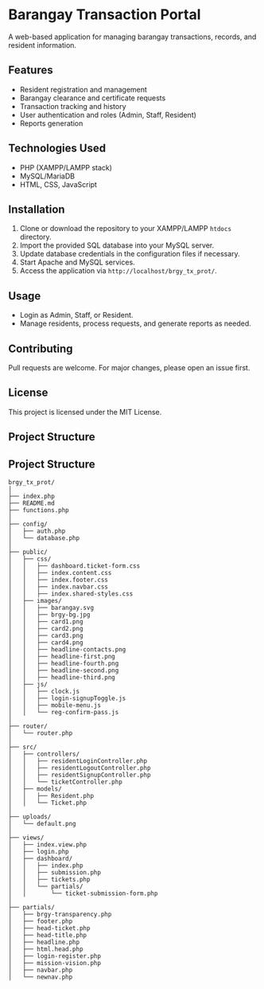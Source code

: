 # Barangay Transaction Portal

A web-based application for managing barangay transactions, records, and resident information.

## Features

- Resident registration and management
- Barangay clearance and certificate requests
- Transaction tracking and history
- User authentication and roles (Admin, Staff, Resident)
- Reports generation

## Technologies Used

- PHP (XAMPP/LAMPP stack)
- MySQL/MariaDB
- HTML, CSS, JavaScript

## Installation

1. Clone or download the repository to your XAMPP/LAMPP `htdocs` directory.
2. Import the provided SQL database into your MySQL server.
3. Update database credentials in the configuration files if necessary.
4. Start Apache and MySQL services.
5. Access the application via `http://localhost/brgy_tx_prot/`.

## Usage

- Login as Admin, Staff, or Resident.
- Manage residents, process requests, and generate reports as needed.

## Contributing

Pull requests are welcome. For major changes, please open an issue first.

## License

This project is licensed under the MIT License.

## Project Structure
## Project Structure

```
brgy_tx_prot/
│
├── index.php
├── README.md
├── functions.php
│
├── config/
│   ├── auth.php
│   └── database.php
│
├── public/
│   ├── css/
│   │   ├── dashboard.ticket-form.css
│   │   ├── index.content.css
│   │   ├── index.footer.css
│   │   ├── index.navbar.css
│   │   ├── index.shared-styles.css
│   ├── images/
│   │   ├── barangay.svg
│   │   ├── brgy-bg.jpg
│   │   ├── card1.png
│   │   ├── card2.png
│   │   ├── card3.png
│   │   ├── card4.png
│   │   ├── headline-contacts.png
│   │   ├── headline-first.png
│   │   ├── headline-fourth.png
│   │   ├── headline-second.png
│   │   ├── headline-third.png
│   ├── js/
│   │   ├── clock.js
│   │   ├── login-signupToggle.js
│   │   ├── mobile-menu.js
│   │   └── reg-confirm-pass.js
│
├── router/
│   └── router.php
│
├── src/
│   ├── controllers/
│   │   ├── residentLoginController.php
│   │   ├── residentLogoutController.php
│   │   ├── residentSignupController.php
│   │   └── ticketController.php
│   ├── models/
│   │   ├── Resident.php
│   │   └── Ticket.php
│
├── uploads/
│   └── default.png
│
├── views/
│   ├── index.view.php
│   ├── login.php
│   ├── dashboard/
│   │   ├── index.php
│   │   ├── submission.php
│   │   ├── tickets.php
│   │   └── partials/
│   │       └── ticket-submission-form.php
│
├── partials/
│   ├── brgy-transparency.php
│   ├── footer.php
│   ├── head-ticket.php
│   ├── head-title.php
│   ├── headline.php
│   ├── html.head.php
│   ├── login-register.php
│   ├── mission-vision.php
│   ├── navbar.php
│   └── newnav.php
```